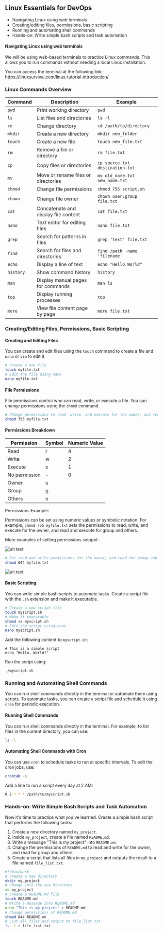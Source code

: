 ## Linux Essentials for DevOps

- Navigating Linux using web terminals
- Creating/editing files, permissions, basic scripting
- Running and automating shell commands
- Hands-on: Write simple bash scripts and task automation

#### Navigating Linux using web terminals

We will be using web-based terminals to practice Linux commands. This allows you to run commands without needing a local Linux installation.

You can access the terminal at the following link:
https://linuxsurvival.com/linux-tutorial-introduction/

### Linux Commands Overview

| Command   | Description                          | Example                         |
| --------- | ------------------------------------ | ------------------------------- |
| `pwd`     | Print working directory              | `pwd`                           |
| `ls`      | List files and directories           | `ls -l`                         |
| `cd`      | Change directory                     | `cd /path/to/directory`         |
| `mkdir`   | Create a new directory               | `mkdir new_folder`              |
| `touch`   | Create a new file                    | `touch new_file.txt`            |
| `rm`      | Remove a file or directory           | `rm file.txt`                   |
| `cp`      | Copy files or directories            | `cp source.txt destination.txt` |
| `mv`      | Move or rename files or directories  | `mv old_name.txt new_name.txt`  |
| `chmod`   | Change file permissions              | `chmod 755 script.sh`           |
| `chown`   | Change file owner                    | `chown user:group file.txt`     |
| `cat`     | Concatenate and display file content | `cat file.txt`                  |
| `nano`    | Text editor for editing files        | `nano file.txt`                 |
| `grep`    | Search for patterns in files         | `grep 'text' file.txt`          |
| `find`    | Search for files and directories     | `find /path -name 'filename'`   |
| `echo`    | Display a line of text               | `echo "Hello World"`            |
| `history` | Show command history                 | `history`                       |
| `man`     | Display manual pages for commands    | `man ls`                        |
| `top`     | Display running processes            | `top`                           |
| `more`    | View file content page by page       | `more file.txt`                 |

### Creating/Editing Files, Permissions, Basic Scripting

#### Creating and Editing Files

You can create and edit files using the `touch` command to create a file and `nano` or `vim` to edit it.

```bash
# Create a new file
touch myfile.txt
# Edit the file using nano
nano myfile.txt
```

#### File Permissions

File permissions control who can read, write, or execute a file. You can change permissions using the `chmod` command.

```bash
# Change permissions to read, write, and execute for the owner, and read and execute for group and others
chmod 755 myfile.txt
```

#### Permissions Breakdown

| Permission    | Symbol | Numeric Value |
| ------------- | ------ | ------------- |
| Read          | r      | 4             |
| Write         | w      | 2             |
| Execute       | x      | 1             |
| No permission | -      | 0             |
| Owner         | u      |               |
| Group         | g      |               |
| Others        | o      |               |

Permissions Example:

Permissions can be set using numeric values or symbolic notation. For example, `chmod 755 myfile.txt` sets the permissions to read, write, and execute for the owner, and read and execute for group and others.

More examples of setting permissions snippet:

![alt text](https://phoenixnap.com/kb/wp-content/uploads/2021/04/file-permission-syntax-explained.jpg)

```bash
# Set read and write permissions for the owner, and read for group and others
chmod 644 myfile.txt
```

![alt text](https://tecadmin.net/tutorial/wp-content/uploads/2018/03/linux-file-permissions.png)

#### Basic Scripting

You can write simple bash scripts to automate tasks. Create a script file with the `.sh` extension and make it executable.

```bash
# Create a new script file
touch myscript.sh
# Make it executable
chmod +x myscript.sh
# Edit the script using nano
nano myscript.sh
```

Add the following content to `myscript.sh`:

```bash#!/bin/bash
# This is a simple script
echo "Hello, World!"
```

Run the script using:

```bash
./myscript.sh
```

### Running and Automating Shell Commands

You can run shell commands directly in the terminal or automate them using scripts. To automate tasks, you can create a script file and schedule it using `cron` for periodic execution.

#### Running Shell Commands

You can run shell commands directly in the terminal. For example, to list files in the current directory, you can use:

```bash
ls -l
```

#### Automating Shell Commands with Cron

You can use `cron` to schedule tasks to run at specific intervals. To edit the cron jobs, use:

```bash
crontab -e
```

Add a line to run a script every day at 2 AM:

```bash
0 2 * * * /path/to/myscript.sh
```

### Hands-on: Write Simple Bash Scripts and Task Automation

Now it's time to practice what you've learned. Create a simple bash script that performs the following tasks:

1. Create a new directory named `my_project`.
2. Inside `my_project`, create a file named `README.md`.
3. Write a message "This is my project" into `README.md`.
4. Change the permissions of `README.md` to read and write for the owner, and read for group and others.
5. Create a script that lists all files in `my_project` and outputs the result to a file named `file_list.txt`.

```bash
#!/bin/bash
# Create a new directory
mkdir my_project
# Change into the new directory
cd my_project
# Create a README.md file
touch README.md
# Write a message into README.md
echo "This is my project" > README.md
# Change permissions of README.md
chmod 644 README.md
# List all files and output to file_list.txt
ls -l > file_list.txt
```
